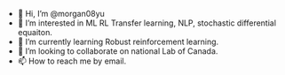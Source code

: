 - 👋 Hi, I’m @morgan08yu
- 👀 I’m interested in ML RL Transfer learning, NLP, stochastic differential equaiton.
- 🌱 I’m currently learning Robust reinforcement learning. 
- 💞️ I’m looking to collaborate on national Lab of Canada.
- 📫 How to reach me by email.

<!---
morgan08yu/morgan08yu is a ✨ special ✨ repository because its `README.md` (this file) appears on your GitHub profile.
You can click the Preview link to take a look at your changes.
--->
